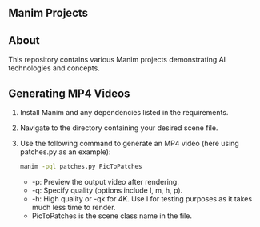 ## Manim Projects

## About

This repository contains various Manim projects demonstrating AI technologies and concepts.

## Generating MP4 Videos

1. Install Manim and any dependencies listed in the requirements.
2. Navigate to the directory containing your desired scene file.
3. Use the following command to generate an MP4 video (here using patches.py as an example):

   ```bash
   manim -pql patches.py PicToPatches
   ```

   - -p: Preview the output video after rendering.
   - -q: Specify quality (options include l, m, h, p).
   - -h: High quality or -qk for 4K. Use l for testing purposes as it takes much less time to render.
   - PicToPatches is the scene class name in the file.
